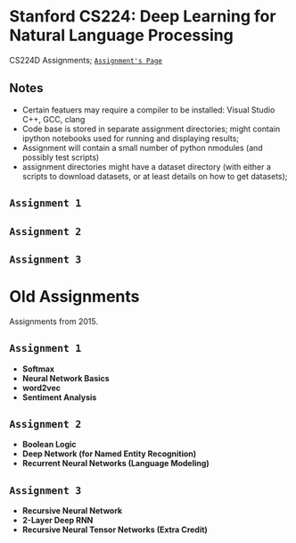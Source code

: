 # Stanford CS224: Deep Learning for Natural Language Processing
CS224D Assignments;
[`Assignment's Page`](http://cs224d.stanford.edu/assignments.html)

Notes
-----
* Certain featuers may require a compiler to be installed: Visual Studio C++, GCC, clang
* Code base is stored in separate assignment directories; might contain ipython notebooks used for running and displaying results;
* Assignment will contain a small number of python nmodules (and possibly test scripts)
* assignment directories might have a dataset directory (with either a scripts to download datasets, or at least details on how to get datasets);

`Assignment 1`
------------

`Assignment 2`
-------------

`Assignment 3`
-------------

Old Assignments
===============
Assignments from 2015. 

`Assignment 1`
--------------
* **Softmax**
* **Neural Network Basics**
* **word2vec**
* **Sentiment Analysis**

`Assignment 2`
--------------
* **Boolean Logic**
* **Deep Network (for Named Entity Recognition)**
* **Recurrent Neural Networks (Language Modeling)**

`Assignment 3`
--------------
* **Recursive Neural Network**
* **2-Layer Deep RNN**
* **Recursive Neural Tensor Networks (Extra Credit)**
